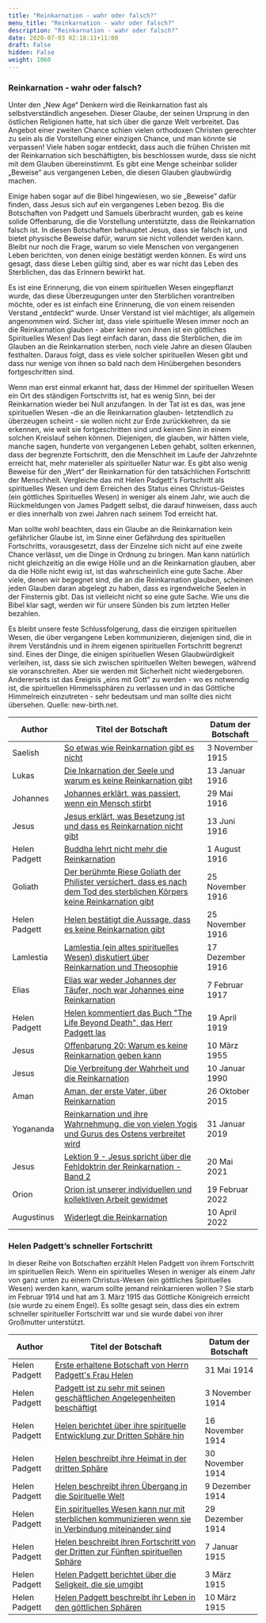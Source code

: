 ```yaml
---
title: "Reinkarnation - wahr oder falsch?"
menu_title: "Reinkarnation - wahr oder falsch?"
description: "Reinkarnation - wahr oder falsch?"
date: 2020-07-03 02:18:11+11:00
draft: False
hidden: False
weight: 1060
---
```

### Reinkarnation - wahr oder falsch?

Unter den „New Age“ Denkern wird die Reinkarnation fast als selbstverständlich angesehen. Dieser Glaube, der seinen Ursprung in den östlichen Religionen hatte, hat sich über die ganze Welt verbreitet. Das Angebot einer zweiten Chance schien vielen orthodoxen Christen gerechter zu sein als die Vorstellung einer einzigen Chance, und man könnte sie verpassen! Viele haben sogar entdeckt, dass auch die frühen Christen mit der Reinkarnation sich beschäftigten, bis beschlossen wurde, dass sie nicht mit dem Glauben übereinstimmt. Es gibt eine Menge scheinbar solider „Beweise“ aus vergangenen Leben, die diesen Glauben glaubwürdig machen.

Einige haben sogar auf die Bibel hingewiesen, wo sie „Beweise” dafür finden, dass Jesus sich auf ein vergangenes Leben bezog. Bis die Botschaften von Padgett und Samuels überbracht wurden, gab es keine solide Offenbarung, die die Vorstellung unterstützte, dass die Reinkarnation falsch ist. In diesen Botschaften behauptet Jesus, dass sie falsch ist, und bietet physische Beweise dafür, warum sie nicht vollendet werden kann. Bleibt nur noch die Frage, warum so viele Menschen von vergangenen Leben berichten, von denen einige bestätigt werden können. Es wird uns gesagt, dass diese Leben gültig sind, aber es war nicht das Leben des Sterblichen, das das Erinnern bewirkt hat.

Es ist eine Erinnerung, die von einem spirituellen Wesen eingepflanzt wurde, das diese Überzeugungen unter den Sterblichen vorantreiben möchte, oder es ist einfach eine Erinnerung, die von einem reisenden Verstand „entdeckt“ wurde. Unser Verstand ist viel mächtiger, als allgemein angenommen wird. Sicher ist, dass viele spirituelle Wesen immer noch an die Reinkarnation glauben - aber keiner von ihnen ist ein göttliches Spirituelles Wesen! Das liegt einfach daran, dass die Sterblichen, die im Glauben an die Reinkarnation sterben, noch viele Jahre an diesen Glauben festhalten. Daraus folgt, dass es viele solcher spirituellen Wesen gibt und dass nur wenige von ihnen so bald nach dem Hinübergehen besonders fortgeschritten sind.

Wenn man erst einmal erkannt hat, dass der Himmel der spirituellen Wesen ein Ort des ständigen Fortschritts ist, hat es wenig Sinn, bei der Reinkarnation wieder bei Null anzufangen. In der Tat ist es das, was jene spirituellen Wesen -die an die Reinkarnation glauben- letztendlich zu überzeugen scheint - sie wollen nicht zur Erde zurückkehren, da sie erkennen, wie weit sie fortgeschritten sind und keinen Sinn in einem solchen Kreislauf sehen können. Diejenigen, die glauben, wir hätten viele, manche sagen, hunderte von vergangenen Leben gehabt, sollten erkennen, dass der begrenzte Fortschritt, den die Menschheit im Laufe der Jahrzehnte erreicht hat, mehr materieller als spiritueller Natur war. Es gibt also wenig Beweise für den „Wert” der Reinkarnation für den tatsächlichen Fortschritt der Menschheit. Vergleiche das mit Helen Padgett's Fortschritt als spirituelles Wesen und dem Erreichen des Status eines Christus-Geistes (ein göttliches Spirituelles Wesen) in weniger als einem Jahr, wie auch die Rückmeldungen von James Padgett selbst, die darauf hinweisen, dass auch er dies innerhalb von zwei Jahren nach seinem Tod erreicht hat.

Man sollte wohl beachten, dass ein Glaube an die Reinkarnation kein gefährlicher Glaube ist, im Sinne einer Gefährdung des spirituellen Fortschritts, vorausgesetzt, dass der Einzelne sich nicht auf eine zweite Chance verlässt, um die Dinge in Ordnung zu bringen. Man kann natürlich nicht gleichzeitig an die ewige Hölle und an die Reinkarnation glauben, aber da die Hölle nicht ewig ist, ist das wahrscheinlich eine gute Sache. Aber viele, denen wir begegnet sind, die an die Reinkarnation glauben, scheinen jeden Glauben daran abgelegt zu haben, dass es irgendwelche Seelen in der Finsternis gibt. Das ist vielleicht nicht so eine gute Sache. Wie uns die Bibel klar sagt, werden wir für unsere Sünden bis zum letzten Heller bezahlen.

Es bleibt unsere feste Schlussfolgerung, dass die einzigen spirituellen Wesen, die über vergangene Leben kommunizieren, diejenigen sind, die in ihrem Verständnis und in ihrem eigenen spirituellen Fortschritt begrenzt sind. Eines der Dinge, die einigen spirituellen Wesen Glaubwürdigkeit verleihen, ist, dass sie sich zwischen spirituellen Welten bewegen, während sie voranschreiten. Aber sie werden mit Sicherheit nicht wiedergeboren. Andererseits ist das Ereignis „eins mit Gott“ zu werden - wo es notwendig ist, die spirituellen Himmelssphären zu verlassen und in das Göttliche Himmelreich einzutreten -  sehr bedeutsam und man sollte dies nicht übersehen.  Quelle: new-birth.net.

**Author** | **Titel der Botschaft** | **Datum der Botschaft**  
---|---|---
Saelish | [So etwas wie Reinkarnation gibt es nicht](/padgett-botschaften/padgett-botschaften-in-reihenfolge-des-datums/padgett-botschaften-1915-september-dezember/so-etwas-wie-reinkarnation-gibt-es-nicht-jep-saelish-3-november-1915/) | 3 November 1915
Lukas | [Die Inkarnation der Seele und warum es keine Reinkarnation gibt](/padgett-botschaften/padgett-botschaften-in-reihenfolge-des-datums/padgett-botschaften-1916/die-inkarnation-der-seele-und-warum-es-keine-reinkarnation-gibt-jep-lukas-13-januar-1916/) | 13 Januar 1916
Johannes | [Johannes erklärt, was passiert, wenn ein Mensch stirbt](/padgett-botschaften/padgett-botschaften-in-reihenfolge-des-datums/padgett-botschaften-1916/johannes-erklaert-was-passiert-wenn-ein-mensch-stirbt-jep-johannes-29-mai-1916/) | 29 Mai 1916
Jesus | [Jesus erklärt, was Besetzung ist und dass es Reinkarnation nicht gibt](/padgett-botschaften/padgett-botschaften-in-reihenfolge-des-datums/padgett-botschaften-1916/jesus-erklaert-was-besetzung-ist-und-dass-es-reinkarnation-nicht-gibt-jep-jesus-13-juni-1916/) | 13 Juni 1916
Helen Padgett | [Buddha lehrt nicht mehr die Reinkarnation](/padgett-botschaften/padgett-botschaften-in-reihenfolge-des-datums/padgett-botschaften-1916/buddha-lehrt-nicht-mehr-die-reinkarnation-jep-helen-padgett-1-august-1916/) | 1 August 1916
Goliath | [Der berühmte Riese Goliath der Philister versichert, dass es nach dem Tod des sterblichen Körpers keine Reinkarnation gibt](/padgett-botschaften/padgett-botschaften-in-reihenfolge-des-datums/padgett-botschaften-1916/der-beruehmte-riese-goliath-der-philister-versichert-dass-es-nach-dem-tod-des-sterblichen-koerpers-keine-reinkarnation-gibt-jep-goliath-25-november-1916/) | 25 November 1916
Helen Padgett | [Helen bestätigt die Aussage, dass es keine Reinkarnation gibt](/padgett-botschaften/padgett-botschaften-in-reihenfolge-des-datums/padgett-botschaften-1916/helen-bestaetigt-die-aussage-dass-es-keine-reinkarnation-gibt-jep-helen-padgett-25-november-1916/) | 25 November 1916
Lamlestia | [Lamlestia (ein altes spirituelles Wesen) diskutiert über Reinkarnation und Theosophie](/padgett-botschaften/padgett-botschaften-in-reihenfolge-des-datums/padgett-botschaften-1916/lamlestia-ein-altes-spirituelles-wesen-diskutiert-ueber-reinkarnation-und-theosophie-jep-lamlestia-17-dezember-1916/) | 17 Dezember 1916
Elias | [Elias war weder Johannes der Täufer, noch war Johannes eine Reinkarnation](/padgett-botschaften/padgett-botschaften-in-reihenfolge-des-datums/padgett-botschaften-1917/elias-war-weder-johannes-der-taeufer-noch-war-johannes-eine-reinkarnation-jep-elias-7-februar-1917/) | 7 Februar 1917
Helen Padgett | [Helen kommentiert das Buch "The Life Beyond Death", das Herr Padgett las](/padgett-botschaften/padgett-botschaften-in-reihenfolge-des-datums/padgett-botschaften-1919/helen-kommentiert-das-buch-the-life-beyond-death-das-herr-padgett-las-jep-helen-padgett-19-april-1919/) | 19 April 1919
Jesus | [Offenbarung 20: Warum es keine Reinkarnation geben kann](/samuels-botschaften/erklaerungen-und-einsichten-in-das-neue-testament/offenbarung-20-warum-es-keine-reinkarnation-geben-kann-10-maerz-1955/) | 10 März 1955
Jesus | [Die Verbreitung der Wahrheit und die Reinkarnation](/aktuelle-botschaften/aktuelle-botschaften-in-reihenfolge-des-datums/aktuelle-botschaften-1984-1994/die-verbreitung-der-wahrheit-und-die-reinkarnation-dl-jesus-10-januar-1990/) | 10 Januar 1990
Aman | [Aman, der erste Vater, über Reinkarnation](/aktuelle-botschaften/aktuelle-botschaften-in-reihenfolge-des-datums/aktuelle-botschaften-2015/aman-der-erste-vater-ueber-reinkarnation-af-aman-26-oktober-2015/) | 26 Oktober 2015
Yogananda | [Reinkarnation und ihre Wahrnehmung, die von vielen Yogis und Gurus des Ostens verbreitet wird](/aktuelle-botschaften/aktuelle-botschaften-in-reihenfolge-des-datums/aktuelle-botschaften-2019/reinkarnation-und-ihre-wahrnehmung-die-von-vielen-yogis-und-gurus-des-ostens-verbreitet-wird-af-yogananda-31-januar-2019/) | 31 Januar 2019
Jesus | [Lektion 9 - Jesus spricht über die Fehldoktrin der Reinkarnation - Band 2](/aktuelle-botschaften/aktuelle-botschaften-in-reihenfolge-des-datums/aktuelle-botschaften-2021/lektion-9-jesus-spricht-ueber-die-fehldoktrin-der-reinkarnation-band-2-af-jesus-20-mai-2021/) | 20 Mai 2021
Orion | [Orion ist unserer individuellen und kollektiven Arbeit gewidmet](/aktuelle-botschaften/aktuelle-botschaften-in-reihenfolge-des-datums/aktuelle-botschaften-2022/orion-ist-unserer-individuellen-und-kollektiven-arbeit-gewidmet-af-orion-19-februar-2022/) | 19 Februar 2022
Augustinus | [Widerlegt die Reinkarnation](/aktuelle-botschaften/aktuelle-botschaften-in-reihenfolge-des-datums/aktuelle-botschaften-2022/widerlegt-die-reinkarnation-af-augustinus-10-april-2022/) | 10 April 2022

### Helen Padgett’s schneller Fortschritt

In dieser Reihe von Botschaften erzählt Helen Padgett von ihrem Fortschritt im spirituellen Reich. Wenn ein spirituelles Wesen in weniger als einem Jahr von ganz unten zu einem Christus-Wesen (ein göttliches Spirituelles Wesen) werden kann, warum sollte jemand reinkarnieren wollen ? Sie starb im Februar 1914 und hat am 3. März 1915 das Göttliche Königreich erreicht (sie wurde zu einem Engel). Es sollte gesagt sein, dass dies ein extrem schneller spiritueller Fortschritt war und sie wurde dabei von ihrer Großmutter unterstützt.

**Author** | **Titel der Botschaft** | **Datum der Botschaft**  
---|---|---
Helen Padgett | [Erste erhaltene Botschaft von Herrn Padgett's Frau Helen](/padgett-botschaften/padgett-botschaften-in-reihenfolge-des-datums/padgett-botschaften-1914/erste-erhaltene-botschaft-von-herrn-padgetts-frau-helen-jep-helen-padgett-31-mai-1914/) | 31 Mai 1914
Helen Padgett | [Padgett ist zu sehr mit seinen geschäftlichen Angelegenheiten beschäftigt](/padgett-botschaften/padgett-botschaften-in-reihenfolge-des-datums/padgett-botschaften-1914/padgett-ist-zu-sehr-mit-seinen-geschaeftlichen-angelegenheiten-beschaeftigt-jep-helen-padgett-3-november-1914/) | 3 November 1914
Helen Padgett | [Helen berichtet über ihre spirituelle Entwicklung zur Dritten Sphäre hin](/padgett-botschaften/padgett-botschaften-in-reihenfolge-des-datums/padgett-botschaften-1914/helen-berichtet-ueber-ihre-spirituelle-entwicklung-zur-dritten-sphaere-hin-jep-helen-padgett-16-november-1914/) | 16 November 1914
Helen Padgett | [Helen beschreibt ihre Heimat in der dritten Sphäre](/padgett-botschaften/padgett-botschaften-in-reihenfolge-des-datums/padgett-botschaften-1914/helen-beschreibt-ihre-heimat-in-der-dritten-sphaere-jep-helen-padgett-30-november-1914/) | 30 November 1914
Helen Padgett | [Helen beschreibt ihren Übergang in die Spirituelle Welt](/padgett-botschaften/padgett-botschaften-in-reihenfolge-des-datums/padgett-botschaften-1914/helen-beschreibt-ihren-uebergang-in-die-spirituelle-welt-jep-helen-padgett-9-dezember-1914/) | 9 Dezember 1914
Helen Padgett | [Ein spirituelles Wesen kann nur mit sterblichen kommunizieren wenn sie in Verbindung miteinander sind](/padgett-botschaften/padgett-botschaften-in-reihenfolge-des-datums/padgett-botschaften-1914/ein-spirituelles-wesen-kann-nur-mit-sterblichen-kommunizieren-wenn-sie-in-verbindung-miteinander-sind-jep-helen-padgett-29-dezember-1914/) | 29 Dezember 1914
Helen Padgett | [Helen beschreibt ihren Fortschritt von der Dritten zur Fünften spirituellen Sphäre](/padgett-botschaften/padgett-botschaften-in-reihenfolge-des-datums/padgett-botschaften-1915-januar-august/helen-beschreibt-ihren-fortschritt-von-der-dritten-zur-fuenften-spirituellen-sphaere-jep-helen-padgett-7-januar-1915/) | 7 Januar 1915
Helen Padgett | [Helen Padgett berichtet über die Seligkeit, die sie umgibt](/padgett-botschaften/padgett-botschaften-in-reihenfolge-des-datums/padgett-botschaften-1915-januar-august/helen-padgett-berichtet-ueber-die-seligkeit-die-sie-umgibt-jep-helen-padgett-3-maerz-1915/) | 3 März 1915
Helen Padgett | [Helen Padgett beschreibt ihr Leben in den göttlichen Sphären](/padgett-botschaften/padgett-botschaften-in-reihenfolge-des-datums/padgett-botschaften-1915-januar-august/helen-padgett-beschreibt-ihr-leben-in-den-goettlichen-sphaeren-jep-helen-padgett-10-maerz-1915/) | 10 März 1915
